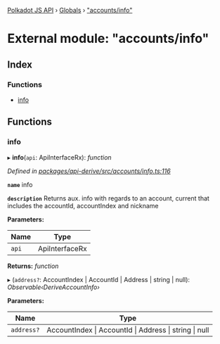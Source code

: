 [Polkadot JS API](../README.md) › [Globals](../globals.md) › ["accounts/info"](_accounts_info_.md)

# External module: "accounts/info"

## Index

### Functions

* [info](_accounts_info_.md#info)

## Functions

###  info

▸ **info**(`api`: ApiInterfaceRx): *function*

*Defined in [packages/api-derive/src/accounts/info.ts:116](https://github.com/polkadot-js/api/blob/0e264a029/packages/api-derive/src/accounts/info.ts#L116)*

**`name`** info

**`description`** Returns aux. info with regards to an account, current that includes the accountId, accountIndex and nickname

**Parameters:**

Name | Type |
------ | ------ |
`api` | ApiInterfaceRx |

**Returns:** *function*

▸ (`address?`: AccountIndex | AccountId | Address | string | null): *Observable‹DeriveAccountInfo›*

**Parameters:**

Name | Type |
------ | ------ |
`address?` | AccountIndex &#124; AccountId &#124; Address &#124; string &#124; null |
